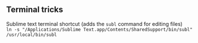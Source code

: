 ## Terminal tricks
Sublime text terminal shortcut (adds the `subl` command for editing files)  
`ln -s "/Applications/Sublime Text.app/Contents/SharedSupport/bin/subl" /usr/local/bin/subl`  